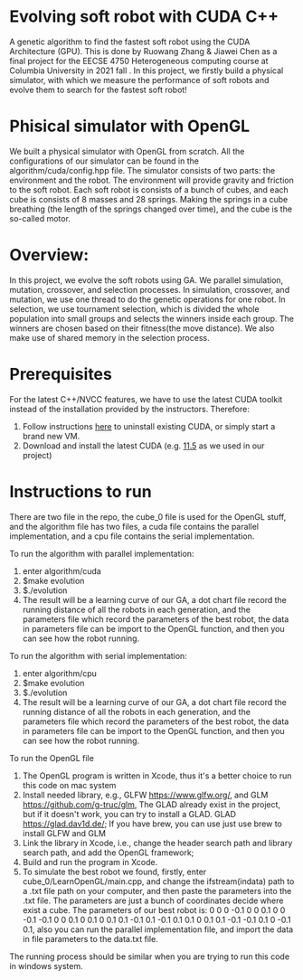 # Evolving soft robot with CUDA C++
A genetic algorithm to find the fastest soft robot using the CUDA Architecture (GPU). 
This is done by Ruowang Zhang & Jiawei Chen as a final project for the EECSE 4750 Heterogeneous computing course at Columbia University in 2021 fall 
. In this project, we firstly build a physical simulator, with which we measure the performance of soft robots and evolve them to search for the fastest
soft robot!

# Phisical simulator with OpenGL
We built a physical simulator with OpenGL from scratch. All the configurations of our simulator can be found in the algorithm/cuda/config.hpp file. The simulator consists
of two parts: the environment and the robot. The environment will provide gravity and friction to the soft robot. Each soft robot is consists of a bunch of 
cubes, and each cube is consists of 8 masses and 28 springs. Making the springs in a cube breathing (the length of the springs changed over time), and the 
cube is the so-called motor.

# Overview:
In this project, we evolve the soft robots using GA. We parallel simulation, mutation, crossover, and selection processes. In simulation, crossover, and mutation,
we use one thread to do the genetic operations for one robot. In selection, we use tournament selection, which is divided the whole population into small groups
and selects the winners inside each group. The winners are chosen based on their fitness(the move distance). We also make use of shared memory in the selection 
process.

# Prerequisites
For the latest C++/NVCC features, we have to use the latest CUDA toolkit instead of the installation provided by the instructors. Therefore:

1. Follow instructions [here](https://docs.nvidia.com/cuda/cuda-installation-guide-linux/index.html#handle-uninstallation) to uninstall existing CUDA, or simply start a brand new VM.
2. Download and install the latest CUDA (e.g. [11.5](https://developer.nvidia.com/cuda-downloads?target_os=Linux&target_arch=x86_64&Distribution=Ubuntu&target_version=18.04&target_type=runfile_local) as we used in our project) 

# Instructions to run
There are two file in the repo, the cube_0 file is used for the OpenGL stuff, and the algorithm file has two files, a cuda file contains the parallel implementation, and a cpu file contains the serial implementation. 

To run the algorithm with parallel implementation:
1. enter algorithm/cuda
2. $make evolution
3. $./evolution
4. The result will be a learning curve of our GA, a dot chart file record the running distance of all the robots in each generation, and the parameters file which record the parameters of the best robot, the data in parameters file can be import to the OpenGL function, and then you can see how the robot running.

To run the algorithm with serial implementation:
1. enter algorithm/cpu
2. $make evolution
3. $./evolution
4. The result will be a learning curve of our GA, a dot chart file record the running distance of all the robots in each generation, and the parameters file which record the parameters of the best robot, the data in parameters file can be import to the OpenGL function, and then you can see how the robot running.

To run the OpenGL file 
1. The OpenGL program is written in Xcode, thus it's a better choice to run this code on mac system
2. Install needed library, e.g., GLFW https://www.glfw.org/, and GLM https://github.com/g-truc/glm, The GLAD already exist in the project, but if it doesn't work, you can try to install a GLAD. GLAD https://glad.dav1d.de/; If you have brew, you can use just use brew to install GLFW and GLM
3. Link the library in Xcode, i.e., change the header search path and library search path, and add the OpenGL framework;
4. Build and run the program in Xcode.
5. To simulate the best robot we found, firstly, enter cube_0/LearnOpenGL/main.cpp, and change the ifstream(indata) path to a .txt file path on your computer, and then paste the parameters into the .txt file. The parameters are just a bunch of coordinates decide where exist a cube. The parameters of our best robot is: 
0 0 0
-0.1 0 0
0.1 0 0
-0.1 -0.1 0
0 0.1 0
0.1 0 0.1
0.1 -0.1 0.1
-0.1 0.1 0.1
0 0.1 0.1
-0.1 -0.1 0.1
0 -0.1 0.1, also you can run the parallel implementation file, and import the data in file parameters to the data.txt file.

The running process should be similar when you are trying to run this code in windows system.
